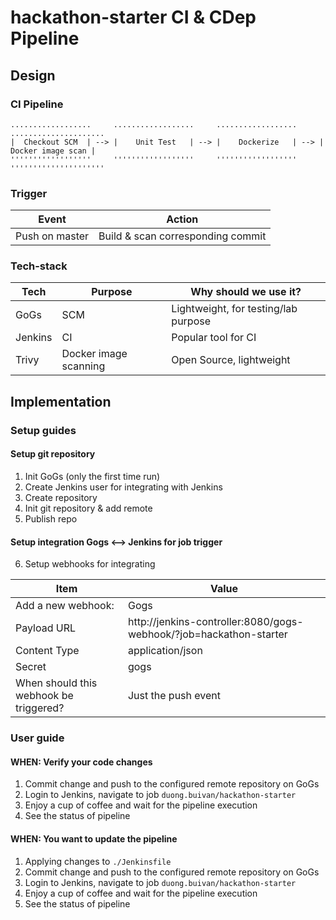 # hackathon-starter CI & CDep Pipeline

## Design

### CI Pipeline
```
..................     ..................     ..................     .....................
|  Checkout SCM  | --> |    Unit Test   | --> |    Dockerize   | --> | Docker image scan |
''''''''''''''''''     ''''''''''''''''''     ''''''''''''''''''     '''''''''''''''''''''
```

### Trigger
|   Event   |   Action   |
|---|---|
|  Push on master  |  Build & scan corresponding commit |

### Tech-stack
| Tech | Purpose | Why should we use it? |
|---|---|---|
| GoGs | SCM | Lightweight, for testing/lab purpose |
| Jenkins | CI | Popular tool for CI |
| Trivy   | Docker image scanning | Open Source, lightweight |

## Implementation
### Setup guides
#### Setup git repository
1. Init GoGs (only the first time run)
2. Create Jenkins user for integrating with Jenkins
3. Create repository 
4. Init git repository & add remote
5. Publish repo

#### Setup integration Gogs <--> Jenkins for job trigger
6. Setup webhooks for integrating
   
| Item | Value |
|---|---|
| Add a new webhook: | Gogs |
| Payload URL        | http://jenkins-controller:8080/gogs-webhook/?job=hackathon-starter |
| Content Type       | application/json |
| Secret             | gogs             |
| When should this webhook be triggered? | Just the push event |


### User guide
#### WHEN: Verify your code changes
1. Commit change and push to the configured remote repository on GoGs
2. Login to Jenkins, navigate to job `duong.buivan/hackathon-starter`
3. Enjoy a cup of coffee and wait for the pipeline execution
4. See the status of pipeline

#### WHEN: You want to update the pipeline
1. Applying changes to `./Jenkinsfile`
2. Commit change and push to the configured remote repository on GoGs
2. Login to Jenkins, navigate to job `duong.buivan/hackathon-starter`
3. Enjoy a cup of coffee and wait for the pipeline execution
4. See the status of pipeline
